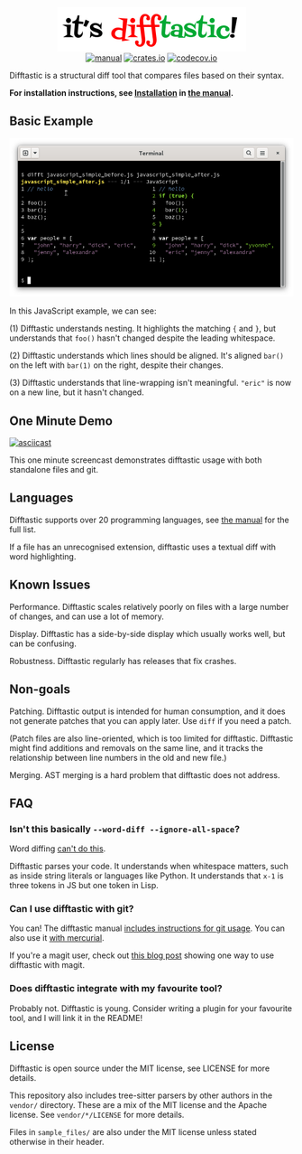 <p align="center">
  <a href="#readme"><img src="img/logo.png" alt="it's difftastic!"/></a>
  <br>
  <a href="http://difftastic.wilfred.me.uk/"><img src="https://img.shields.io/badge/manual-mdBook-brightgreen?style=flat-square" alt="manual"></a>
  <a href="https://crates.io/crates/difftastic"><img src="https://img.shields.io/crates/v/difftastic.svg?style=flat-square" alt="crates.io"></a>
  <a href="https://codecov.io/gh/Wilfred/difftastic"><img src="https://img.shields.io/codecov/c/github/Wilfred/difftastic?style=flat-square&token=dZzAZtQT2S" alt="codecov.io"></a>
</p>

Difftastic is a structural diff tool that compares files based on
their syntax.

**For installation instructions, see
[Installation](https://difftastic.wilfred.me.uk/installation.html) in
[the manual](http://difftastic.wilfred.me.uk/).**

## Basic Example

![Screenshot of difftastic and JS](img/js.png)

In this JavaScript example, we can see:

(1) Difftastic understands nesting. It highlights the matching `{` and
`}`, but understands that `foo()` hasn't changed despite the leading
whitespace.

(2) Difftastic understands which lines should be aligned. It's aligned
`bar()` on the left with `bar(1)` on the right, despite their changes.

(3) Difftastic understands that line-wrapping isn't
meaningful. `"eric"` is now on a new line, but it hasn't changed.

## One Minute Demo

[![asciicast](https://asciinema.org/a/480875.svg)](https://asciinema.org/a/480875)

This one minute screencast demonstrates difftastic usage with both
standalone files and git.

## Languages

Difftastic supports over 20 programming languages, see [the
manual](https://difftastic.wilfred.me.uk/) for the full list.

If a file has an unrecognised extension, difftastic uses a
textual diff with word highlighting.

## Known Issues

Performance. Difftastic scales relatively poorly on files with a large
number of changes, and can use a lot of memory.

Display. Difftastic has a side-by-side display which usually works well, but can
be confusing.

Robustness. Difftastic regularly has releases that fix crashes.

## Non-goals

Patching. Difftastic output is intended for human consumption, and it
does not generate patches that you can apply later. Use `diff` if you
need a patch.

(Patch files are also line-oriented, which is too limited for
difftastic. Difftastic might find additions and removals on the same
line, and it tracks the relationship between line numbers in the old
and new file.)

Merging. AST merging is a hard problem that difftastic does not
address.

## FAQ

### Isn't this basically `--word-diff --ignore-all-space`?

Word diffing [can't do
this](https://twitter.com/_wilfredh/status/1510139929971421191/photo/1).

Difftastic parses your code. It understands when whitespace matters,
such as inside string literals or languages like Python. It understands
that `x-1` is three tokens in JS but one token in Lisp.

### Can I use difftastic with git?

You can! The difftastic manual [includes instructions for git
usage](https://difftastic.wilfred.me.uk/git.html). You can also use it
[with mercurial](https://difftastic.wilfred.me.uk/mercurial.html).

If you're a magit user, check out [this blog
post](https://tsdh.org/posts/2022-08-01-difftastic-diffing-with-magit.html)
showing one way to use difftastic with magit.

### Does difftastic integrate with my favourite tool?

Probably not. Difftastic is young. Consider writing a plugin for your
favourite tool, and I will link it in the README!

## License

Difftastic is open source under the MIT license, see LICENSE for more
details.

This repository also includes tree-sitter parsers by other authors in
the `vendor/` directory. These are a mix of the MIT license and the
Apache license. See `vendor/*/LICENSE` for more details.

Files in `sample_files/` are also under the MIT license unless stated
otherwise in their header.
